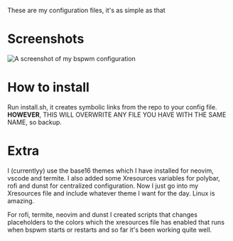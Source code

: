 These are my configuration files, it's as simple as that

# Screenshots
![A screenshot of my bspwm configuration](https://github.com/SenorCornflake/dotfiles/blob/master/scrot.png "Screenshot")

# How to install
Run install.sh, it creates symbolic links from the repo to your config file. **HOWEVER**, THIS WILL OVERWRITE ANY FILE YOU HAVE WITH THE SAME NAME, so backup.

# Extra
I (currentlyy) use the base16 themes which I have installed for neovim, vscode and termite. I also added some Xresources variables for polybar, rofi and dunst for centralized configuration. Now I just go into my Xresources file and include whatever theme I want for the day. Linux is amazing.

For rofi, termite, neovim and dunst I created scripts that changes placeholders to the colors which the xresources file has enabled that runs when bspwm starts or restarts and so far it's been working quite well.
